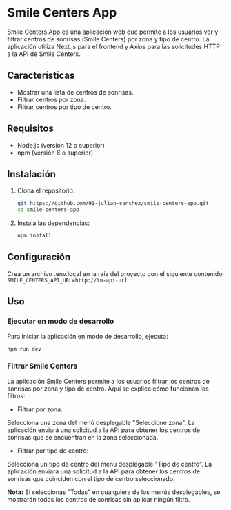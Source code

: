 # Smile Centers App

Smile Centers App es una aplicación web que permite a los usuarios ver y filtrar centros de sonrisas (Smile Centers) por zona y tipo de centro. La aplicación utiliza Next.js para el frontend y Axios para las solicitudes HTTP a la API de Smile Centers.

## Características

- Mostrar una lista de centros de sonrisas.
- Filtrar centros por zona.
- Filtrar centros por tipo de centro.

## Requisitos

- Node.js (versión 12 o superior)
- npm (versión 6 o superior)

## Instalación

1. Clona el repositorio:

   ```bash
   git https://github.com/91-julian-sanchez/smile-centers-app.git
   cd smile-centers-app
   ```

2. Instala las dependencias:
    ```bash
    npm install
    ```

## Configuración
Crea un archivo .env.local en la raíz del proyecto con el siguiente contenido:
    ```
    SMILE_CENTERS_API_URL=http://tu-api-url
    ```

## Uso
### Ejecutar en modo de desarrollo
Para iniciar la aplicación en modo de desarrollo, ejecuta:
```
npm run dev
```

### Filtrar Smile Centers
La aplicación Smile Centers permite a los usuarios filtrar los centros de sonrisas por zona y tipo de centro. Aquí se explica cómo funcionan los filtros:

* Filtrar por zona:

Selecciona una zona del menú desplegable "Seleccione zona".
La aplicación enviará una solicitud a la API para obtener los centros de sonrisas que se encuentran en la zona seleccionada.

* Filtrar por tipo de centro:

Selecciona un tipo de centro del menú desplegable "Tipo de centro".
La aplicación enviará una solicitud a la API para obtener los centros de sonrisas que coinciden con el tipo de centro seleccionado.

**Nota:** Si seleccionas "Todas" en cualquiera de los menús desplegables, se mostrarán todos los centros de sonrisas sin aplicar ningún filtro.